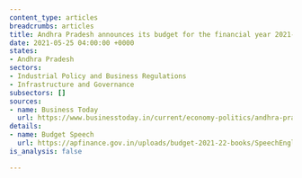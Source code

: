 ```yaml
---
content_type: articles
breadcrumbs: articles
title: Andhra Pradesh announces its budget for the financial year 2021-22
date: 2021-05-25 04:00:00 +0000
states:
- Andhra Pradesh
sectors:
- Industrial Policy and Business Regulations
- Infrastructure and Governance
subsectors: []
sources:
- name: Business Today
  url: https://www.businesstoday.in/current/economy-politics/andhra-pradesh-govt-tables-rs-229-lakh-crore-budget-for-current-fiscal/story/439596.html
details:
- name: Budget Speech
  url: https://apfinance.gov.in/uploads/budget-2021-22-books/SpeechEnglish.pdf
is_analysis: false

---
```

